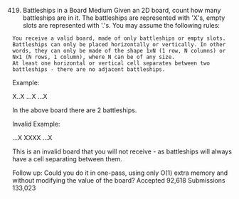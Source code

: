 419. Battleships in a Board
Medium
Given an 2D board, count how many battleships are in it. The battleships are represented with 'X's, empty slots are represented with '.'s. You may assume the following rules:

    You receive a valid board, made of only battleships or empty slots.
    Battleships can only be placed horizontally or vertically. In other words, they can only be made of the shape 1xN (1 row, N columns) or Nx1 (N rows, 1 column), where N can be of any size.
    At least one horizontal or vertical cell separates between two battleships - there are no adjacent battleships.

Example:

X..X
...X
...X

In the above board there are 2 battleships.

Invalid Example:

...X
XXXX
...X

This is an invalid board that you will not receive - as battleships will always have a cell separating between them.

Follow up:
Could you do it in one-pass, using only O(1) extra memory and without modifying the value of the board?
Accepted
92,618
Submissions
133,023